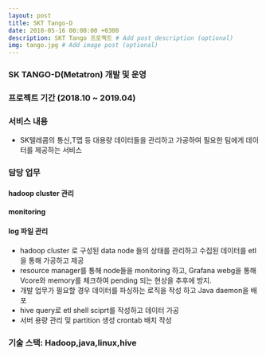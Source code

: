 ```yaml
---
layout: post
title: SKT Tango-D 
date: 2018-05-16 00:00:00 +0300
description: SKT Tango 프로젝트 # Add post description (optional)
img: tango.jpg # Add image post (optional)
---
```


### SK TANGO-D(Metatron) 개발 및 운영 
### 프로젝트 기간 (2018.10 ~ 2019.04)
### 서비스 내용 
- SK텔레콤의 통신,T맵 등 대용량 데이터들을 관리하고 가공하여 필요한 팀에게 데이터를 제공하는 서비스 

### 담당 업무

#### hadoop cluster 관리

#### monitoring

#### log 파일 관리



- hadoop cluster 로 구성된 data node 들의 상태를 관리하고 수집된 데이터를  etl을 통해 가공하고 제공
- resource manager를 통해 node들을 monitoring 하고, Grafana webg을 통해 Vcore와 memory를 체크하여 pending 되는 현상을 추후에 방지.
- 개발 업무가 필요할 경우 데이터를 파싱하는 로직을 작성 하고 Java daemon을 배포 
- hive query로 etl shell sciprt를 작성하고 데이터 가공
- 서버 용량 관리 및 partition 생성 crontab 배치 작성  

### 기술 스택: Hadoop,java,linux,hive 